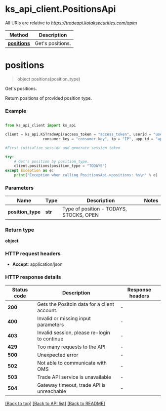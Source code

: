 # ks_api_client.PositionsApi

All URIs are relative to *https://tradeapi.kotaksecurities.com/apim*

Method  | Description
------------- | -------------
[**positions**](PositionsApi.md#positions) | Get&#39;s positions.

# **positions**
> object positions(position_type)

Get's positions.

Return positions of provided position type.

### Example


```python

from ks_api_client import ks_api

client = ks_api.KSTradeApi(access_token = "access_token", userid = "userid", \
                 consumer_key = "consumer_key", ip = "IP", app_id = "app_id")

#First initialize session and generate session token

try:
    # Get's position by position_type.
    client.positions(position_type = "TODAYS")
except Exception as e:
    print("Exception when calling PositionsApi->positions: %s\n" % e)
```


### Parameters

Name | Type | Description  | Notes
------------- | ------------- | ------------- | -------------
 **position_type** | **str**| Type of position - TODAYS, STOCKS, OPEN | 

### Return type

**object**


### HTTP request headers

 - **Accept**: application/json

### HTTP response details
| Status code | Description | Response headers |
|-------------|-------------|------------------|
**200** | Gets the Positoin data for a client account. |  -  |
**400** | Invalid or missing input parameters |  -  |
**403** | Invalid session, please re-login to continue |  -  |
**429** | Too many requests to the API |  -  |
**500** | Unexpected error |  -  |
**502** | Not able to communicate with OMS |  -  |
**503** | Trade API service is unavailable |  -  |
**504** | Gateway timeout, trade API is unreachable |  -  |

[[Back to top]](#) [[Back to API list]](../README.md#documentation-for-api-endpoints) [[Back to README]](../README.md)
